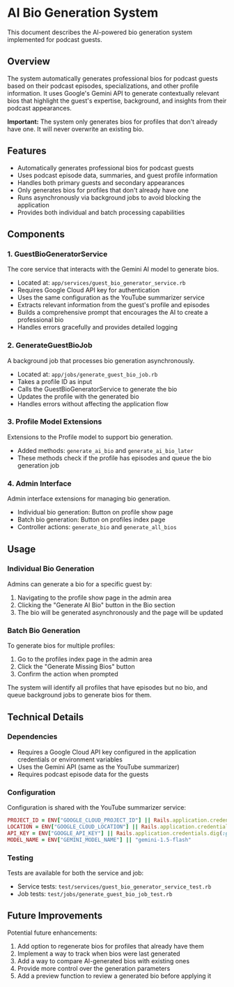 # AI Bio Generation System

This document describes the AI-powered bio generation system implemented for podcast guests.

## Overview

The system automatically generates professional bios for podcast guests based on their podcast episodes, specializations, and other profile information. It uses Google's Gemini API to generate contextually relevant bios that highlight the guest's expertise, background, and insights from their podcast appearances.

**Important:** The system only generates bios for profiles that don't already have one. It will never overwrite an existing bio.

## Features

- Automatically generates professional bios for podcast guests
- Uses podcast episode data, summaries, and guest profile information
- Handles both primary guests and secondary appearances
- Only generates bios for profiles that don't already have one
- Runs asynchronously via background jobs to avoid blocking the application
- Provides both individual and batch processing capabilities

## Components

### 1. GuestBioGeneratorService

The core service that interacts with the Gemini AI model to generate bios.

- Located at: `app/services/guest_bio_generator_service.rb`
- Requires Google Cloud API key for authentication
- Uses the same configuration as the YouTube summarizer service
- Extracts relevant information from the guest's profile and episodes
- Builds a comprehensive prompt that encourages the AI to create a professional bio
- Handles errors gracefully and provides detailed logging

### 2. GenerateGuestBioJob

A background job that processes bio generation asynchronously.

- Located at: `app/jobs/generate_guest_bio_job.rb`
- Takes a profile ID as input
- Calls the GuestBioGeneratorService to generate the bio
- Updates the profile with the generated bio
- Handles errors without affecting the application flow

### 3. Profile Model Extensions

Extensions to the Profile model to support bio generation.

- Added methods: `generate_ai_bio` and `generate_ai_bio_later`
- These methods check if the profile has episodes and queue the bio generation job

### 4. Admin Interface

Admin interface extensions for managing bio generation.

- Individual bio generation: Button on profile show page
- Batch bio generation: Button on profiles index page
- Controller actions: `generate_bio` and `generate_all_bios`

## Usage

### Individual Bio Generation

Admins can generate a bio for a specific guest by:

1. Navigating to the profile show page in the admin area
2. Clicking the "Generate AI Bio" button in the Bio section
3. The bio will be generated asynchronously and the page will be updated

### Batch Bio Generation

To generate bios for multiple profiles:

1. Go to the profiles index page in the admin area
2. Click the "Generate Missing Bios" button
3. Confirm the action when prompted

The system will identify all profiles that have episodes but no bio, and queue background jobs to generate bios for them.

## Technical Details

### Dependencies

- Requires a Google Cloud API key configured in the application credentials or environment variables
- Uses the Gemini API (same as the YouTube summarizer)
- Requires podcast episode data for the guests

### Configuration

Configuration is shared with the YouTube summarizer service:

```ruby
PROJECT_ID = ENV["GOOGLE_CLOUD_PROJECT_ID"] || Rails.application.credentials.dig(:google_cloud, :project_id)
LOCATION = ENV["GOOGLE_CLOUD_LOCATION"] || Rails.application.credentials.dig(:google_cloud, :location) || "us-central1"
API_KEY = ENV["GOOGLE_API_KEY"] || Rails.application.credentials.dig(:google_cloud, :api_key)
MODEL_NAME = ENV["GEMINI_MODEL_NAME"] || "gemini-1.5-flash"
```

### Testing

Tests are available for both the service and job:

- Service tests: `test/services/guest_bio_generator_service_test.rb`
- Job tests: `test/jobs/generate_guest_bio_job_test.rb`

## Future Improvements

Potential future enhancements:

1. Add option to regenerate bios for profiles that already have them
2. Implement a way to track when bios were last generated
3. Add a way to compare AI-generated bios with existing ones
4. Provide more control over the generation parameters
5. Add a preview function to review a generated bio before applying it
